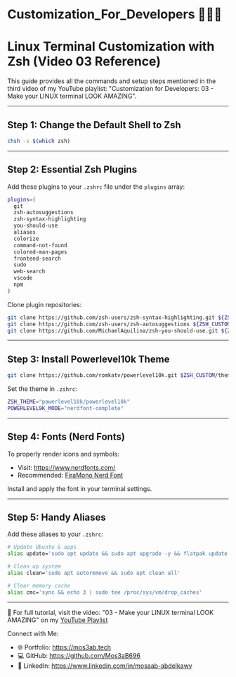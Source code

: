 # Customization_For_Developers 🧑‍💻🎨

# Linux Terminal Customization with Zsh (Video 03 Reference)

This guide provides all the commands and setup steps mentioned in the third video of my YouTube playlist: "Customization for Developers: 03 - Make your LINUX terminal LOOK AMAZING".

---

## Step 1: Change the Default Shell to Zsh
```bash
chsh -s $(which zsh)
```

---

## Step 2: Essential Zsh Plugins
Add these plugins to your `.zshrc` file under the `plugins` array:
```zsh
plugins=(
  git
  zsh-autosuggestions
  zsh-syntax-highlighting
  you-should-use
  aliases
  colorize
  command-not-found
  colored-man-pages
  frontend-search
  sudo
  web-search
  vscode
  npm
)
```

Clone plugin repositories:
```bash
git clone https://github.com/zsh-users/zsh-syntax-highlighting.git ${ZSH_CUSTOM:-~/.oh-my-zsh/custom}/plugins/zsh-syntax-highlighting
git clone https://github.com/zsh-users/zsh-autosuggestions ${ZSH_CUSTOM:-~/.oh-my-zsh/custom}/plugins/zsh-autosuggestions
git clone https://github.com/MichaelAquilina/zsh-you-should-use.git ${ZSH_CUSTOM:-~/.oh-my-zsh/custom}/plugins/you-should-use
```

---

## Step 3: Install Powerlevel10k Theme
```bash
git clone https://github.com/romkatv/powerlevel10k.git $ZSH_CUSTOM/themes/powerlevel10k
```

Set the theme in `.zshrc`:
```zsh
ZSH_THEME="powerlevel10k/powerlevel10k"
POWERLEVEL9K_MODE="nerdfont-complete"
```

---

## Step 4: Fonts (Nerd Fonts)
To properly render icons and symbols:
- Visit: https://www.nerdfonts.com/
- Recommended: [FiraMono Nerd Font](https://github.com/ryanoasis/nerd-fonts/tree/master/patched-fonts/FiraMono)

Install and apply the font in your terminal settings.

---

## Step 5: Handy Aliases
Add these aliases to your `.zshrc`:
```bash
# Update Ubuntu & apps
alias update='sudo apt update && sudo apt upgrade -y && flatpak update -y && sudo snap refresh'

# Clean up system
alias clean='sudo apt autoremove && sudo apt clean all'

# Clear memory cache
alias cmc='sync && echo 3 | sudo tee /proc/sys/vm/drop_caches'
```

---

📌 For full tutorial, visit the video:
"03 - Make your LINUX terminal LOOK AMAZING" on my [YouTube Playlist](https://www.youtube.com/playlist?list=PL...)

Connect with Me:
- 🌐 Portfolio: https://mos3ab.tech
- 💻 GitHub: https://github.com/Mos3aB696
- 🔗 LinkedIn: https://www.linkedin.com/in/mosaab-abdelkawy

